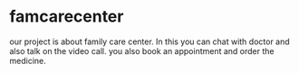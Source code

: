 # famcarecenter
our project is about family care center. In this you can chat with doctor and also talk on the video call. you also book an appointment and order the medicine.
